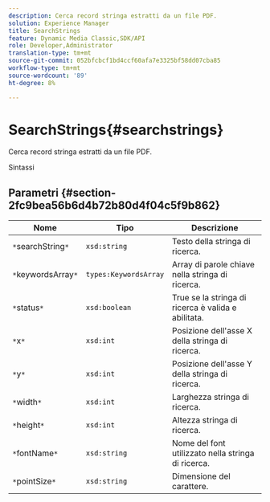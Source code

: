 ```yaml
---
description: Cerca record stringa estratti da un file PDF.
solution: Experience Manager
title: SearchStrings
feature: Dynamic Media Classic,SDK/API
role: Developer,Administrator
translation-type: tm+mt
source-git-commit: 052bfcbcf1bd4ccf60afa7e3325bf58dd07cba85
workflow-type: tm+mt
source-wordcount: '89'
ht-degree: 8%

---
```



# SearchStrings{#searchstrings}

Cerca record stringa estratti da un file PDF.

Sintassi

## Parametri {#section-2fc9bea56b6d4b72b80d4f04c5f9b862}

| Nome | Tipo | Descrizione |
|---|---|---|
| `*`searchString`*` | `xsd:string` | Testo della stringa di ricerca. |
| `*`keywordsArray`*` | `types:KeywordsArray` | Array di parole chiave nella stringa di ricerca. |
| `*`status`*` | `xsd:boolean` | True se la stringa di ricerca è valida e abilitata. |
| `*`x`*` | `xsd:int` | Posizione dell&#39;asse X della stringa di ricerca. |
| `*`y`*` | `xsd:int` | Posizione dell&#39;asse Y della stringa di ricerca. |
| `*`width`*` | `xsd:int` | Larghezza stringa di ricerca. |
| `*`height`*` | `xsd:int` | Altezza stringa di ricerca. |
| `*`fontName`*` | `xsd:string` | Nome del font utilizzato nella stringa di ricerca. |
| `*`pointSize`*` | `xsd:string` | Dimensione del carattere. |

